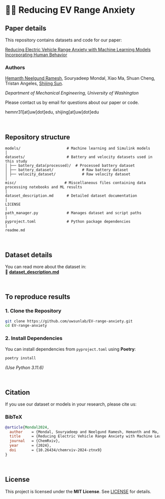# 🚗🔋 Reducing EV Range Anxiety  

## **Paper details**

This repository contains datasets and code for our paper:  

[Reducing Electric Vehicle Range Anxiety with Machine Learning Models Incorporating Human Behavior](https://chemrxiv.org/engage/chemrxiv/article-details/67155be0cec5d6c142b80c48)

### Authors 
[Hemanth Neelgund Ramesh](https://nrhemanth.github.io/hemanthnr/about/), Souryadeep Mondal, Xiao Ma, Shuan Cheng, Tristan Angeles, [Shijing Sun](https://www.uwsunlab.com/shijing).  

*Department of Mechanical Engineering, University of Washington*  

Please contact us by email for questions about our paper or code.

hemnr31[at]uw[dot]edu, shijing[at]uw[dot]edu

<br>

## **Repository structure**
```
models/                     # Machine learning and Simulink models  
│
datasets/                   # Battery and velocity datasets used in this study  
│ ├── battery_data(processed)/  # Processed battery dataset  
│ ├── battery_dataset/             # Raw battery dataset  
│ ├── velocity_dataset/            # Raw velocity dataset  
│
misc/                      # Miscellaneous files containing data processing notebooks and ML results  
│
dataset_description.md      # Detailed dataset documentation  
|
LICENSE                     
|
path_manager.py             # Manages dataset and script paths
|
pyproject.toml              # Python package dependencies  
|
readme.md                   
```
<br>

## **Dataset details**
You can read more about the dataset in:  
📄 **[dataset_description.md](./dataset_description.md)**

<br>

## **To reproduce results**
### **1. Clone the Repository**
```bash
git clone https://github.com/uwsunlab/EV-range-anxiety.git
cd EV-range-anxiety
```

### **2. Install Dependencies**
You can install dependencies from `pyproject.toml` using **Poetry**:
```bash
poetry install
```
*(Use Python 3.11.6)*

<br>

## **Citation**
If you use our dataset or models in your research, please cite us:  

### **BibTeX**
```bibtex
@article{Mondal2024,
  author    = {Mondal, Souryadeep and Neelgund Ramesh, Hemanth and Ma, Xiao and Cheng, Shuan and Angeles, Tristan and Sun, Shijing},
  title     = {Reducing Electric Vehicle Range Anxiety with Machine Learning Models Incorporating Human Behavior},
  journal   = {ChemRxiv},
  year      = {2024},
  doi       = {10.26434/chemrxiv-2024-ztnx9}
}
```
<br>

## **License**
This project is licensed under the **MIT License**. See [LICENSE](./LICENSE) for details.
